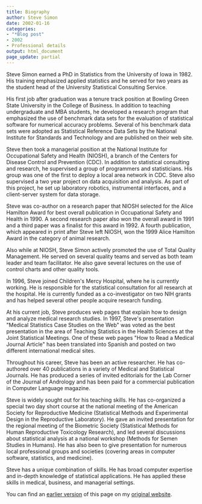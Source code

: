 ```yaml
---
title: Biography
author: Steve Simon
date: 2002-01-16
categories:
- "*Blog post"
- 2002
- Professional details
output: html_document
page_update: partial
---
```


Steve Simon earned a PhD in Statistics from the University of Iowa in 1982. His training emphasized applied statistics and he served for two years as the student head of the University Statistical Consulting Service.

His first job after graduation was a tenure track position at Bowling Green State University in the College of Business. In addition to teaching undergraduate and MBA students, he developed a research program that emphasized the use of benchmark data sets for the evaluation of statistical software for numerical accuracy problems. Several of his benchmark data sets were adopted as Statistical Reference Data Sets by the National Institute for Standards and Technology and are published on their web site.

Steve then took a managerial position at the National Institute for Occupational Safety and Health (NIOSH), a branch of the Centers for Disease Control and Prevention (CDC). In addition to statistical consulting and research, he supervised a group of programmers and statisticians. His group was one of the first to deploy a local area network in CDC. Steve also supervised a two year project on data acquisition and analysis. As part of this project, he set up laboratory robotics, instrumental interfaces, and a client-server system for data storage.

Steve was co-author on a research paper that NIOSH selected for the Alice Hamilton Award for best overall publication in Occupational Safety and Health in 1990. A second research paper also won the overall award in 1991 and a third paper was a finalist for this award in 1992. A fourth publication, which appeared in print after Steve left NIOSH, won the 1999 Alice Hamilton Award in the category of animal research.

Also while at NIOSH, Steve Simon actively promoted the use of Total Quality Management. He served on several quality teams and served as both team leader and team facilitator. He also gave several lectures on the use of control charts and other quality tools.

In 1996, Steve joined Children's Mercy Hospital, where he is currently working. He is responsible for the statistical consultation for all research at the hospital. He is currently funded as a co-investigator on two NIH grants and has helped several other people acquire research funding.

At his current job, Steve produces web pages that explain how to design and analyze medical research studies. In 1997, Steve's presentation "Medical Statistics Case Studies on the Web" was voted as the best presentation in the area of Teaching Statistics in the Health Sciences at the Joint Statistical Meetings. One of these web pages "How to Read a Medical Journal Article" has been translated into Spanish and posted on two different international medical sites.

Throughout his career, Steve has been an active researcher. He has co-authored over 40 publications in a variety of Medical and Statistical Journals. He has produced a series of invited editorials for the Lab Corner of the Journal of Andrology and has been paid for a commercial publication in Computer Language magazine.

Steve is widely sought out for his teaching skills. He has co-organized a special two day short course at the national meeting of the American Society for Reproductive Medicine (Statistical Methods and Experimental Design in the Reproductive Laboratory). He gave an invited presentation for the regional meeting of the Biometric Society (Statistical Methods for Human Reproductive Toxicology Research), and led several discussions about statistical analysis at a national workshop (Methods for Semen Studies in Humans). He has also been to give presentation for numerous local professional groups and societies (covering areas in computer software, statistics, and medicine).

Steve has a unique combination of skills. He has broad computer expertise and in-depth knowledge of statistical applications. He has applied these skills in medical, business, and managerial settings.

You can find an [earlier version][sim1] of this page on my [original website][sim2].

[sim1]: http://www.pmean.com/02/biography.html
[sim2]: http://www.pmean.com/original_site.html
